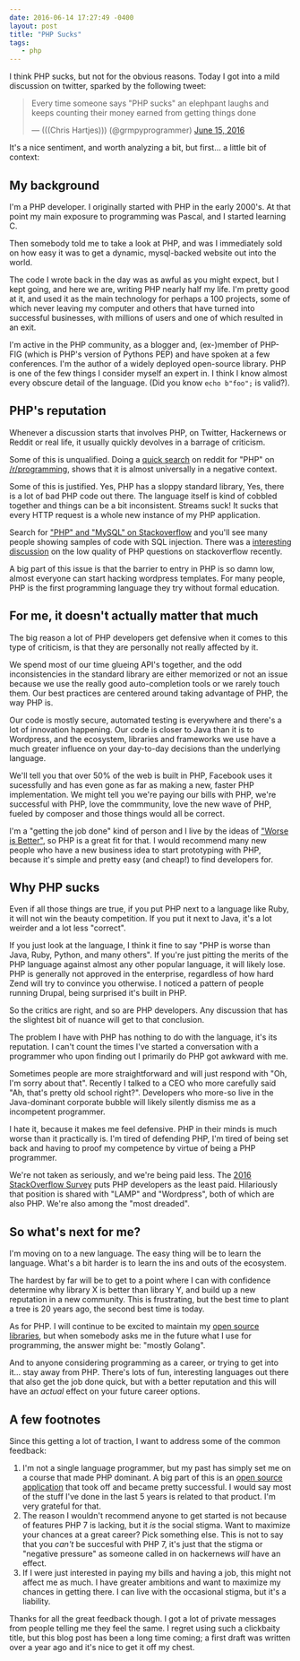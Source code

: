 ```yaml
---
date: 2016-06-14 17:27:49 -0400
layout: post
title: "PHP Sucks"
tags:
   - php
---
```


I think PHP sucks, but not for the obvious reasons. Today I got into a mild
discussion on twitter, sparked by the following tweet:

<blockquote class="twitter-tweet" data-lang="en"><p lang="en" dir="ltr">Every time someone says &quot;PHP sucks&quot; an elephpant laughs and keeps counting their money earned from getting things done</p>&mdash; (((Chris Hartjes))) (@grmpyprogrammer) <a href="https://twitter.com/grmpyprogrammer/status/743100733063581696">June 15, 2016</a></blockquote>
<script async src="//platform.twitter.com/widgets.js" charset="utf-8"></script>

It's a nice sentiment, and worth analyzing a bit, but first... a little bit of
context:

My background
-------------

I'm a PHP developer. I originally started with PHP in the early 2000's. At
that point my main exposure to programming was Pascal, and I started learning
C.

Then somebody told me to take a look at PHP, and was I immediately sold on how
easy it was to get a dynamic, mysql-backed website out into the world.

The code I wrote back in the day was as awful as you might expect, but I kept
going, and here we are, writing PHP nearly half my life. I'm pretty good at it,
and used it as the main technology for perhaps a 100 projects, some of which
never leaving my computer and others that have turned into successful
businesses, with millions of users and one of which resulted in an exit.

I'm active in the PHP community, as a blogger and, (ex-)member of PHP-FIG
(which is PHP's version of Pythons PEP) and have spoken at a few conferences.
I'm the author of a widely deployed open-source library. PHP is one of the
few things I consider myself an expert in. I think I know almost every
obscure detail of the language. (Did you know `echo b"foo";` is valid?).


PHP's reputation
----------------

Whenever a discussion starts that involves PHP, on Twitter, Hackernews or
Reddit or real life, it usually quickly devolves in a barrage of criticism.

Some of this is unqualified. Doing a [quick search][2] on reddit for "PHP" on
[/r/programming][1], shows that it is almost universally in a negative
context.

Some of this is justified. Yes, PHP has a sloppy standard library, Yes, there
is a lot of bad PHP code out there. The language itself is kind of cobbled
together and things can be a bit inconsistent. Streams suck! It sucks that
every HTTP request is a whole new instance of my PHP application.

Search for ["PHP" and "MySQL" on Stackoverflow][3] and you'll see many people
showing samples of code with SQL injection. There was a [interesting
discussion][4] on the low quality of PHP questions on stackoverflow recently.


A big part of this issue is that the barrier to entry in PHP is so damn low,
almost everyone can start hacking wordpress templates. For many people, PHP is
the first programming language they try without formal education.


For me, it doesn't actually matter that much
--------------------------------------------

The big reason a lot of PHP developers get defensive when it comes to this
type of criticism, is that they are personally not really affected by it.

We spend most of our time glueing API's together, and the odd inconsistencies
in the standard library are either memorized or not an issue because we use
the really good auto-completion tools or we rarely touch them. Our best
practices are centered around taking advantage of PHP, the way PHP is.

Our code is mostly secure, automated testing is everywhere and there's a lot
of innovation happening. Our code is closer to Java than it is to Wordpress,
and the ecosystem, libraries and frameworks we use have a much greater
influence on your day-to-day decisions than the underlying language.

We'll tell you that over 50% of the web is built in PHP, Facebook uses it
sucessfully and has even gone as far as making a new, faster PHP
implementation. We might tell you we're paying our bills with PHP, we're
successful with PHP, love the commmunity, love the new wave of PHP, fueled
by composer and those things would all be correct.

I'm a "getting the job done" kind of person and I live by the ideas of
["Worse is Better"][5], so PHP is a great fit for that. I would recommend
many new people who have a new business idea to start prototyping with PHP,
because it's simple and pretty easy (and cheap!) to find developers for.


Why PHP sucks
-------------

Even if all those things are true, if you put PHP next to a language like
Ruby, it will not win the beauty competition. If you put it next to Java,
it's a lot weirder and a lot less "correct".

If you just look at the language, I think it fine to say "PHP is worse than Java,
Ruby, Python, and many others". If you're just pitting the merits of the PHP
language against almost any other popular language, it will likely lose.
PHP is generally not approved in the enterprise, regardless of how hard
Zend will try to convince you otherwise. I noticed a pattern of people running
Drupal, being surprised it's built in PHP.

So the critics are right, and so are PHP developers. Any discussion that has
the slightest bit of nuance will get to that conclusion.

The problem I have with PHP has nothing to do with the language, it's its
reputation. I can't count the times I've started a conversation with a
programmer who upon finding out I primarily do PHP got awkward with me.

Sometimes people are more straightforward and will just respond with "Oh,
I'm sorry about that". Recently I talked to a CEO who more carefully said
"Ah, that's pretty old school right?". Developers who more-so live in the
Java-dominant corporate bubble will likely silently dismiss me as a
incompetent programmer.

I hate it, because it makes me feel defensive. PHP in their minds is much
worse than it practically is. I'm tired of defending PHP, I'm tired of being
set back and having to proof my competence by virtue of being a PHP programmer.

We're not taken as seriously, and we're being paid less. The
[2016 StackOverflow Survey][7] puts PHP developers as the least paid.
Hilariously that position is shared with "LAMP" and "Wordpress", both of which
are also PHP. We're also among the "most dreaded".


So what's next for me?
----------------------

I'm moving on to a new language. The easy thing will be to learn the language.
What's a bit harder is to learn the ins and outs of the ecosystem.

The hardest by far will be to get to a point where I can with confidence
determine why library X is better than library Y, and build up a new reputation
in a new community. This is frustrating, but the best time to plant a tree is
20 years ago, the second best time is today.

As for PHP. I will continue to be excited to maintain my
[open source libraries][6], but when somebody asks me in the future what I
use for programming, the answer might be: "mostly Golang".

And to anyone considering programming as a career, or trying to get into it...
stay away from PHP. There's lots of fun, interesting languages out there that
also get the job done quick, but with a better reputation and this will have
an _actual_ effect on your future career options.


A few footnotes
---------------

Since this getting a lot of traction, I want to address some of the common
feedback:

1. I'm not a single language programmer, but my past has simply set me on a
   course that made PHP dominant. A big part of this is an
   [open source application][6] that took off and became pretty successful. I
   would say most of the stuff I've done in the last 5 years is related to
   that product. I'm very grateful for that.
2. The reason I wouldn't recommend anyone to get started is not because of
   features PHP 7 is lacking, but it _is_ the social stigma. Want to maximize
   your chances at a great career? Pick something else. This is not to say
   that you _can't_ be succesful with PHP 7, it's just that the stigma or
   "negative pressure" as someone called in on hackernews _will_ have an
   effect.
3. If I were just interested in paying my bills and having a job, this might
   not affect me as much. I have greater ambitions and want to maximize my
   chances in getting there. I can live with the occasional stigma, but it's
   a liability.

Thanks for all the great feedback though. I got a lot of private messages from
people telling me they feel the same. I regret using such a clickbaity title,
but this blog post has been a long time coming; a first draft was written
over a year ago and it's nice to get it off my chest.

[1]: https://www.reddit.com/r/programming/
[2]: https://www.reddit.com/r/programming/search?q=php&sort=top&restrict_sr=on&t=month
[3]: http://stackoverflow.com/questions/tagged/php+mysql
[4]: http://meta.stackoverflow.com/questions/324072/how-to-lure-professionals-to-stack-overflow/324078
[5]: https://www.jwz.org/doc/worse-is-better.html
[6]: http://sabre.io/
[7]: http://stackoverflow.com/research/developer-survey-2016
